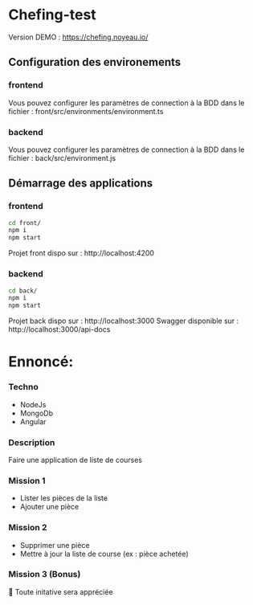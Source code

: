 # Chefing-test

Version DEMO : https://chefing.noyeau.io/

## Configuration des environements

### frontend
Vous pouvez configurer les paramètres de connection à la BDD dans le fichier :
front/src/environments/environment.ts

### backend
Vous pouvez configurer les paramètres de connection à la BDD dans le fichier :
back/src/environment.js


## Démarrage des applications

### frontend
```bash
cd front/
npm i
npm start
```
Projet front dispo sur : http://localhost:4200 

### backend
```bash
cd back/
npm i
npm start
```

Projet back dispo sur : http://localhost:3000 
Swagger disponible sur : http://localhost:3000/api-docs


# Ennoncé:
### Techno
+ NodeJs
+ MongoDb
+ Angular

### Description
Faire une application de liste de courses

### Mission 1
+ Lister les pièces de la liste
+ Ajouter une pièce

### Mission 2
+ Supprimer une pièce
+ Mettre à jour la liste de course (ex : pièce achetée)

### Mission 3 (Bonus)
👀
Toute initative sera appréciée
